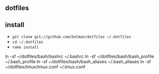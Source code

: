 ## dotfiles

## install

- `git clone git://github.com/holman/dotfiles ~/.dotfiles`
- `cd ~/.dotfiles`
- `rake install`

ln -sf ~/dotfiles/bash/bashrc ~/.bashrc
ln -sf ~/dotfiles/bash/bash_profile ~/.bash_profile
ln -sf ~/dotfiles/bash/bash_aliases ~/.bash_aliases
ln -sf ~/dotfiles/tmux/tmux.conf ~/.tmux.conf

